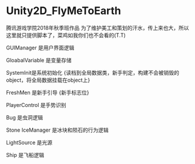 # Unity2D_FlyMeToEarth
腾讯游戏学院2018年秋季班作品
为了维护美工和策划的汗水，传上来也大，所以这里就只提供脚本了，菜鸡如我你们也不会看的(T.T)

GUIManager 是用户界面逻辑

GloabalVariable 是变量存储

SystemInit是系统初始化 {读档到全局数据类，新手判定，构建不会被销毁的object，将全局数据挂载在object上}

FreshMen 是新手引导 {新手标志位}

PlayerControl 是手势识别

Bug 是虫洞逻辑

Stone IceManager 是冰块和陨石的行为逻辑

LightSource 是光源

Ship 是飞船逻辑


